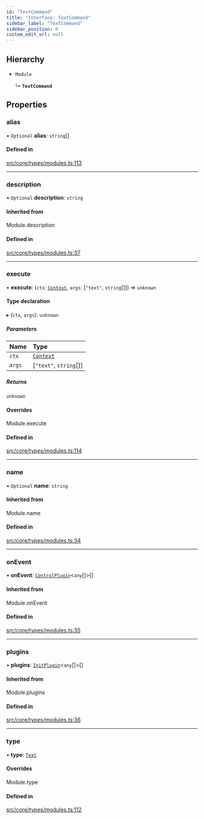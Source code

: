 ```yaml
---
id: "TextCommand"
title: "Interface: TextCommand"
sidebar_label: "TextCommand"
sidebar_position: 0
custom_edit_url: null
---
```


## Hierarchy

- `Module`

  ↳ **`TextCommand`**

## Properties

### alias

• `Optional` **alias**: `string`[]

#### Defined in

[src/core/types/modules.ts:113](https://github.com/sern-handler/handler/blob/941e1ea/src/core/types/modules.ts#L113)

___

### description

• `Optional` **description**: `string`

#### Inherited from

Module.description

#### Defined in

[src/core/types/modules.ts:37](https://github.com/sern-handler/handler/blob/941e1ea/src/core/types/modules.ts#L37)

___

### execute

• **execute**: (`ctx`: [`Context`](../classes/Context.md), `args`: [``"text"``, `string`[]]) => `unknown`

#### Type declaration

▸ (`ctx`, `args`): `unknown`

##### Parameters

| Name | Type |
| :------ | :------ |
| `ctx` | [`Context`](../classes/Context.md) |
| `args` | [``"text"``, `string`[]] |

##### Returns

`unknown`

#### Overrides

Module.execute

#### Defined in

[src/core/types/modules.ts:114](https://github.com/sern-handler/handler/blob/941e1ea/src/core/types/modules.ts#L114)

___

### name

• `Optional` **name**: `string`

#### Inherited from

Module.name

#### Defined in

[src/core/types/modules.ts:34](https://github.com/sern-handler/handler/blob/941e1ea/src/core/types/modules.ts#L34)

___

### onEvent

• **onEvent**: [`ControlPlugin`](ControlPlugin.md)<`any`[]\>[]

#### Inherited from

Module.onEvent

#### Defined in

[src/core/types/modules.ts:35](https://github.com/sern-handler/handler/blob/941e1ea/src/core/types/modules.ts#L35)

___

### plugins

• **plugins**: [`InitPlugin`](InitPlugin.md)<`any`[]\>[]

#### Inherited from

Module.plugins

#### Defined in

[src/core/types/modules.ts:36](https://github.com/sern-handler/handler/blob/941e1ea/src/core/types/modules.ts#L36)

___

### type

• **type**: [`Text`](../enums/CommandType.md#text)

#### Overrides

Module.type

#### Defined in

[src/core/types/modules.ts:112](https://github.com/sern-handler/handler/blob/941e1ea/src/core/types/modules.ts#L112)
